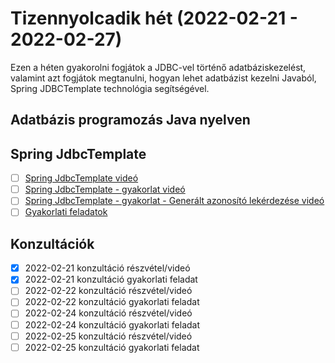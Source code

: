 # Tizennyolcadik hét (2022-02-21 - 2022-02-27)

Ezen a héten gyakorolni fogjátok a JDBC-vel történő adatbáziskezelést, valamint azt fogjátok megtanulni,
hogyan lehet adatbázist kezelni Javaból, Spring JDBCTemplate technológia segítségével.

## Adatbázis programozás Java nyelven

## Spring JdbcTemplate

* [ ] [Spring JdbcTemplate videó](https://e-learning.training360.com/courses/take/adatbazis-programozas-jpa-technologiaval/lessons/30468988-spring-jdbctemplate)
* [ ] [Spring JdbcTemplate - gyakorlat videó](https://e-learning.training360.com/courses/take/adatbazis-programozas-jpa-technologiaval/lessons/30468991-spring-jdbctemplate-gyakorlat)
* [ ] [Spring JdbcTemplate - gyakorlat - Generált azonosító lekérdezése videó](https://e-learning.training360.com/courses/take/adatbazis-programozas-jpa-technologiaval/lessons/30468996-spring-jdbctemplate-gyakorlat-generalt-azonosito-lekerdezese)
* [ ] [Gyakorlati feladatok](https://github.com/Training360/java-jpa-public/blob/master/jdbc-lab.md)

## Konzultációk

* [X] 2022-02-21 konzultáció részvétel/videó
* [X] 2022-02-21 konzultáció gyakorlati feladat
* [ ] 2022-02-22 konzultáció részvétel/videó
* [ ] 2022-02-22 konzultáció gyakorlati feladat
* [ ] 2022-02-24 konzultáció részvétel/videó
* [ ] 2022-02-24 konzultáció gyakorlati feladat
* [ ] 2022-02-25 konzultáció részvétel/videó
* [ ] 2022-02-25 konzultáció gyakorlati feladat
